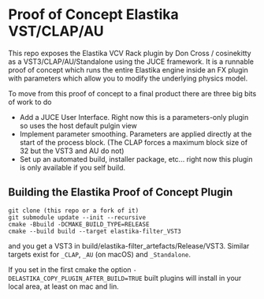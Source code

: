 # Proof of Concept Elastika VST/CLAP/AU

This repo exposes the Elastika VCV Rack plugin by Don Cross / cosinekitty
as a VST3/CLAP/AU/Standalone using the JUCE framework. It is a runnable proof
of concept which runs the entire Elastika engine inside an FX plugin with 
parameters which allow you to modify the underlying physics model.

To move from this proof of concept to a final product there are three
big bits of work to do

- Add a JUCE User Interface. Right now this is a parameters-only plugin so uses
the host default pulgin view
- Implement parameter smoothing. Parameters are applied directly at the start of
the process block. (The CLAP forces a maximum block size of 32 but the VST3 and AU
do not)
- Set up an automated build, installer package, etc... right now this plugin is
only available if you self build.

## Building the Elastika Proof of Concept Plugin

```
git clone (this repo or a fork of it)
git submodule update --init --recursive
cmake -Bbuild -DCMAKE_BUILD_TYPE=RELEASE
cmake --build build --target elastika-filter_VST3
```

and you get a VST3 in build/elastika-filter_artefacts/Release/VST3. 
Similar targets exist for `_CLAP`, `_AU` (on macOS) and `_Standalone`.

If you set in the first cmake the option `-DELASTIKA_COPY_PLUGIN_AFTER_BUILD=TRUE` 
built plugins will install in your local area, at least on mac and lin.


